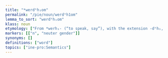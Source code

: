 ```yaml
---
title: "*werdʰh₁om"
permalink: "/pie/noun/werdʰh1om"
lemma_to_sort: "werdʰh₁om"
klass: noun
etymology: ["From *werh₁- (“to speak, say”), with the extension -dʰh₁, which expresses the perfective aspect. "]
markers: [["n", "neuter gender"]]
synonyms: []
definitions: ["word"]
topics: ["ine-pro:Semantics"]
---
```

